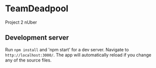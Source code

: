 # TeamDeadpool
Project 2 nUber

## Development server

Run `npm install` and 'npm start' for a dev server. Navigate to `http://localhost:3000/`. The app will automatically reload if you change any of the source files.
